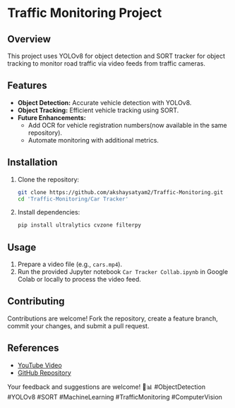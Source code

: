 # Traffic Monitoring Project

## Overview
This project uses YOLOv8 for object detection and SORT tracker for object tracking to monitor road traffic via video feeds from traffic cameras.

## Features
- **Object Detection:** Accurate vehicle detection with YOLOv8.
- **Object Tracking:** Efficient vehicle tracking using SORT.
- **Future Enhancements:**
  - Add OCR for vehicle registration numbers(now available in the same repository).
  - Automate monitoring with additional metrics.

## Installation
1. Clone the repository:
    ```bash
    git clone https://github.com/akshaysatyam2/Traffic-Monitoring.git
    cd 'Traffic-Monitoring/Car Tracker'
    ```
2. Install dependencies:
    ```bash
    pip install ultralytics cvzone filterpy
    ```

## Usage
1. Prepare a video file (e.g., `cars.mp4`).
2. Run the provided Jupyter notebook `Car Tracker Collab.ipynb` in Google Colab or locally to process the video feed.

## Contributing
Contributions are welcome! Fork the repository, create a feature branch, commit your changes, and submit a pull request.


## References
- [YouTube Video](https://www.youtube.com/watch?v=WgPbbWmnXJ8)
- [GitHub Repository](https://github.com/akshaysatyam2/Traffic-Monitoring.git)

Your feedback and suggestions are welcome! 🚗📊 #ObjectDetection #YOLOv8 #SORT #MachineLearning #TrafficMonitoring #ComputerVision